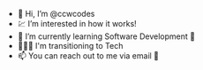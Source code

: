 - 📡 Hi, I’m @ccwcodes
- 💹 I’m interested in how it works!
- 🌱 I’m currently learning Software Development 🔎
- 👩🏽‍💻 I'm transitioning to Tech 
- 📫 You can reach out to me via email 📧

<!---
ccwcodes/ccwcodes is a ✨ special ✨ repository because its `README.md` (this file) appears on your GitHub profile.
You can click the Preview link to take a look at your changes.
--->
